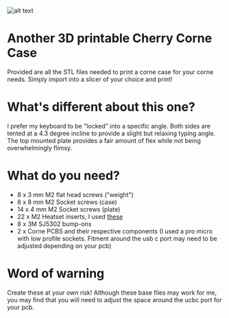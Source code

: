 ![alt text](https://github.com/bevinkeyboards/Bevins-Corne-case/blob/main/Images/corne1.png)
# Another 3D printable Cherry Corne Case
Provided are all the STL files needed to print a corne case for your corne needs.
Simply import into a slicer of your choice and print!
# What's different about this one?
I prefer my keyboard to be "locked" into a specific angle. Both sides are tented at a 4.3 degree incline to provide a slight but relaxing typing angle.
The top mounted plate provides a fair amount of flex while not being overwhelmingly flimsy. 
# What do you need?
* 8 x 3 mm M2 flat head screws ("weight")
* 8 x 8 mm M2 Socket screws (case)
* 14 x 4 mm M2 Socket screws (plate)
* 22 x M2 Heatset inserts, I used [these](https://www.amazon.com/a16041800ux0766-Cylinder-Injection-Molding-Embedded/dp/B01IZ157KS/)
* 8 x 3M SJ5302 bump-ons
* 2 x Corne PCBS and their respective components (I used a pro micro with low profile sockets. Fitment around the usb c port may need to be adjusted depending on your pcb)
# Word of warning
Create these at your own risk! Although these base files may work for me, you may find that you will need to adjust the space around the ucbc port for your pcb.
